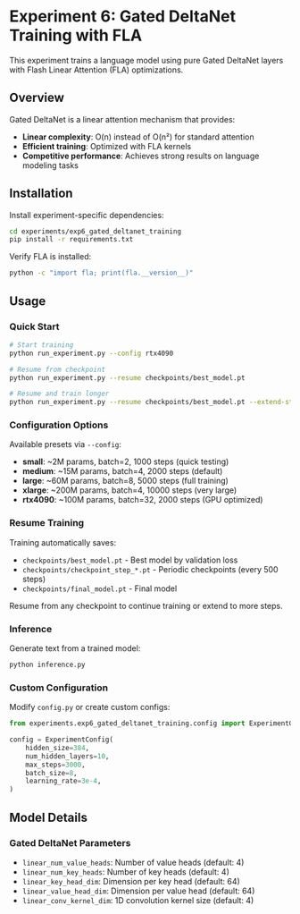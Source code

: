 # Experiment 6: Gated DeltaNet Training with FLA

This experiment trains a language model using pure Gated DeltaNet layers with Flash Linear Attention (FLA) optimizations.

## Overview

Gated DeltaNet is a linear attention mechanism that provides:
- **Linear complexity**: O(n) instead of O(n²) for standard attention
- **Efficient training**: Optimized with FLA kernels
- **Competitive performance**: Achieves strong results on language modeling tasks



## Installation

Install experiment-specific dependencies:

```bash
cd experiments/exp6_gated_deltanet_training
pip install -r requirements.txt
```

Verify FLA is installed:
```bash
python -c "import fla; print(fla.__version__)"
```

## Usage

### Quick Start

```bash
# Start training
python run_experiment.py --config rtx4090

# Resume from checkpoint
python run_experiment.py --resume checkpoints/best_model.pt

# Resume and train longer
python run_experiment.py --resume checkpoints/best_model.pt --extend-steps 5000
```

### Configuration Options

Available presets via `--config`:
- **small**: ~2M params, batch=2, 1000 steps (quick testing)
- **medium**: ~15M params, batch=4, 2000 steps (default)
- **large**: ~60M params, batch=8, 5000 steps (full training)
- **xlarge**: ~200M params, batch=4, 10000 steps (very large)
- **rtx4090**: ~100M params, batch=32, 2000 steps (GPU optimized)

### Resume Training

Training automatically saves:
- `checkpoints/best_model.pt` - Best model by validation loss
- `checkpoints/checkpoint_step_*.pt` - Periodic checkpoints (every 500 steps)
- `checkpoints/final_model.pt` - Final model

Resume from any checkpoint to continue training or extend to more steps.

### Inference

Generate text from a trained model:
```bash
python inference.py
```

### Custom Configuration

Modify `config.py` or create custom configs:

```python
from experiments.exp6_gated_deltanet_training.config import ExperimentConfig

config = ExperimentConfig(
    hidden_size=384,
    num_hidden_layers=10,
    max_steps=3000,
    batch_size=8,
    learning_rate=3e-4,
)
```

## Model Details

### Gated DeltaNet Parameters

- `linear_num_value_heads`: Number of value heads (default: 4)
- `linear_num_key_heads`: Number of key heads (default: 4)
- `linear_key_head_dim`: Dimension per key head (default: 64)
- `linear_value_head_dim`: Dimension per value head (default: 64)
- `linear_conv_kernel_dim`: 1D convolution kernel size (default: 4)
